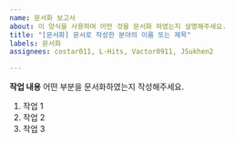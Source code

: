 ```yaml
---
name: 문서화 보고서
about: 이 양식을 사용하여 어떤 것을 문서화 하였는지 설명해주세요.
title: "[문서화] 문서로 작성한 분야의 이름 또는 제목"
labels: 문서화
assignees: costar011, L-Hits, Vactor0911, JSukhen2

---
```


**작업 내용**
어떤 부분을 문서화하였는지 작성해주세요.
1. 작업 1
2. 작업 2
3. 작업 3
